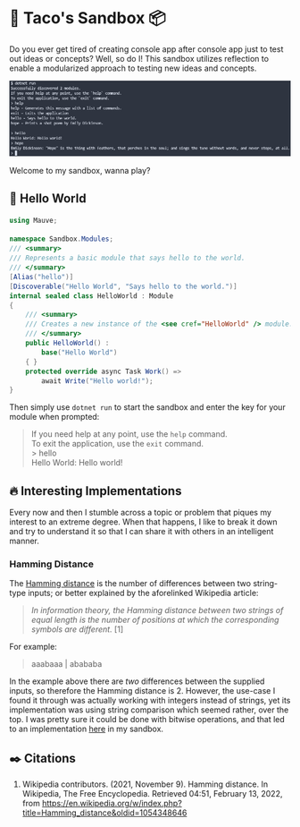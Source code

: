 # 🌮 Taco's Sandbox 📦

Do you ever get tired of creating console app after console app just to test out ideas or concepts? Well, so do I! This sandbox utilizes reflection to enable a modularized approach to testing new ideas and concepts.

[![Example of runtime execution.](images/screenshot.jpg)](images/screenshot.jpg)

Welcome to my sandbox, wanna play?

## 👋 Hello World

```cs
using Mauve;

namespace Sandbox.Modules;
/// <summary>
/// Represents a basic module that says hello to the world.
/// </summary>
[Alias("hello")]
[Discoverable("Hello World", "Says hello to the world.")]
internal sealed class HelloWorld : Module
{
    /// <summary>
    /// Creates a new instance of the <see cref="HelloWorld" /> module.
    /// </summary>
    public HelloWorld() :
        base("Hello World")
    { }
    protected override async Task Work() =>
        await Write("Hello world!");
}
```

Then simply use `dotnet run` to start the sandbox and enter the key for your module when prompted:

> If you need help at any point, use the `help` command.  
> To exit the application, use the `exit` command.  
> \> hello  
> Hello World: Hello world!

## 🔥 Interesting Implementations

Every now and then I stumble across a topic or problem that piques my interest to an extreme degree. When that happens, I like to break it down and try to understand it so that I can share it with others in an intelligent manner.

### Hamming Distance

The [Hamming distance](https://en.wikipedia.org/wiki/Hamming_distance) is the number of differences between two string-type inputs; or better explained by the aforelinked Wikipedia article:

> *In information theory, the Hamming distance between two strings of equal length is the number of positions at which the corresponding symbols are different.* [1]

For example:

> aaabaaa | abababa

In the example above there are *two* differences between the supplied inputs, so therefore the Hamming distance is 2. However, the use-case I found it through was actually working with integers instead of strings, yet its implementation was using string comparison which seemed rather, over the top. I was pretty sure it could be done with bitwise operations, and that led to an implementation [here](modules/personal//HammingDistance.cs) in my sandbox.

## ✒️ Citations

1. Wikipedia contributors. (2021, November 9). Hamming distance. In Wikipedia, The Free Encyclopedia. Retrieved 04:51, February 13, 2022, from <https://en.wikipedia.org/w/index.php?title=Hamming_distance&oldid=1054348646>
